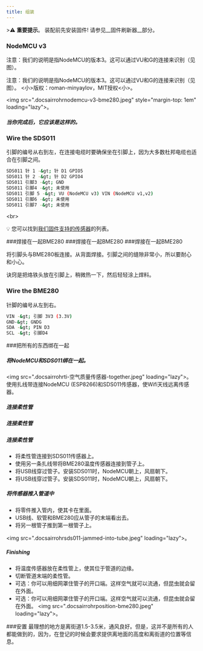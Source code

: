 ```yaml
---
title: 组装
---
```


&gt;⚠️ **重要提示**。
装配前先安装固件!
请参见__固件刷新器__部分。

### NodeMCU v3
注意：我们的说明是指NodeMCU的版本3。这可以通过VU和G的连接来识别（见图）。

注意：我们的说明是指NodeMCU的版本3。这可以通过VU和G的连接来识别（见图）。
&lt;小&gt;版权：roman-minyaylov，MIT授权&lt;小&gt;。


&lt;img src=".docsairrohrnodemcu-v3-bme280.jpeg" style="margin-top: 1em" loading="lazy"&gt;。

##### 当你完成后，它应该是这样的。


### Wire the SDS011
引脚的编号从右到左，在连接电缆时要确保坐在引脚上，因为大多数杜邦电缆也适合在引脚之间。
```bash
SDS011 针 1 -&gt; 针 D1 GPIO5
SDS011 针 2 -&gt; 针 D2 GPIO4
SDS011 引脚3 -&gt; GND
SDS011 引脚4 -&gt; 未使用
SDS011 引脚 5 -&gt; VU (NodeMCU v3) VIN (NodeMCU v1,v2)
SDS011 引脚6 -&gt; 未使用
SDS011 引脚7 -&gt; 未使用
```

&lt;br&gt;

💡 您可以找到[我们固件支持的传感器](https://github.comopendata-stuttgartsensors-softwareblobmasterairrohr-firmwareReadme.md)的列表。



###焊接在一起BME280
###焊接在一起BME280
###焊接在一起BME280

将引脚头与BME280板连接。从背面焊接。引脚之间的缝隙非常小，所以要耐心和小心。

诀窍是把烙铁头放在引脚上，稍微热一下，然后轻轻涂上焊料。



### Wire the BME280
针脚的编号从左到右。
```bash
VIN -&gt; 引脚 3V3 (3.3V)
GND-&gt; GNDG
SDA -&gt; PIN D3
SCL -&gt; 引脚D4
```

###把所有的东西绑在一起

 ##### 将NodeMCU和SDS011绑在一起。
&lt;img src=".docsairrohrti-空气质量传感器-together.jpeg" loading="lazy"&gt;。
使用扎线带连接NodeMCU (ESP8266)和SDS011传感器，使Wifi天线远离传感器。

 ##### 连接柔性管
 ##### 连接柔性管
 ##### 连接柔性管

* 将柔性管连接到SDS011传感器上。
* 使用另一条扎线带将BME280温度传感器连接到管子上。
* 将USB线穿过管子。安装SDS011时，NodeMCU朝上，风扇朝下。
* 将USB线穿过管子。安装SDS011时，NodeMCU朝上，风扇朝下。
 ##### 将传感器推入管道中
* 将零件推入管内，使其卡在里面。
* USB线、软管和BME280应从管子的末端看出去。
* 将另一根管子推到第一根管子上。

&lt;img src=".docsairrohrsds011-jammed-into-tube.jpeg" loading="lazy"&gt;。

##### Finishing
* 将温度传感器放在柔性管上，使其位于管道的边缘。
* 切断管道末端的柔性管。
* 可选：你可以用细网罩住管子的开口端。这样空气就可以流通，但昆虫就会留在外面。
* 可选：你可以用细网罩住管子的开口端。这样空气就可以流通，但昆虫就会留在外面。
&lt;img src=".docsairrohrposition-bme280.jpeg" loading="lazy"&gt;。

###安置
最理想的地方是离街道1.5-3.5米，通风良好。但是，这并不是所有的人都能做到的，因为，在登记的时候会要求提供离地面的高度和离街道的位置等信息。

